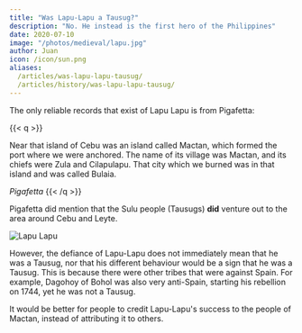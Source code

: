```yaml
---
title: "Was Lapu-Lapu a Tausug?"
description: "No. He instead is the first hero of the Philippines"
date: 2020-07-10
image: "/photos/medieval/lapu.jpg"
author: Juan
icon: /icon/sun.png
aliases:
  /articles/was-lapu-lapu-tausug/
  /articles/history/was-lapu-lapu-tausug/
---
```



The only reliable records that exist of Lapu Lapu is from Pigafetta:

{{< q >}}
<p>Near that island of Cebu was an island called Mactan, which formed the port where we were anchored. The name of its village was Mactan, and its chiefs were Zula and Cilapulapu. That city which we burned was in that island and was called Bulaia.</p>
<cite>Pigafetta</cite>
{{< /q >}}


Pigafetta did mention that the Sulu people (Tausugs) **did** venture out to the area around Cebu and Leyte.

![Lapu Lapu](https://sorasystem.sirv.com/photos/mh/lapu800.jpg)

However, the defiance of Lapu-Lapu does not immediately mean that he was a Tausug, nor that his different behaviour would be a sign that he was a Tausug. This is because there were other tribes that were against Spain. For example, Dagohoy of Bohol was also very anti-Spain, starting his rebellion on 1744, yet he was not a Tausug. 

It would be better for people to credit Lapu-Lapu's success to the people of Mactan, instead of attributing it to others.
